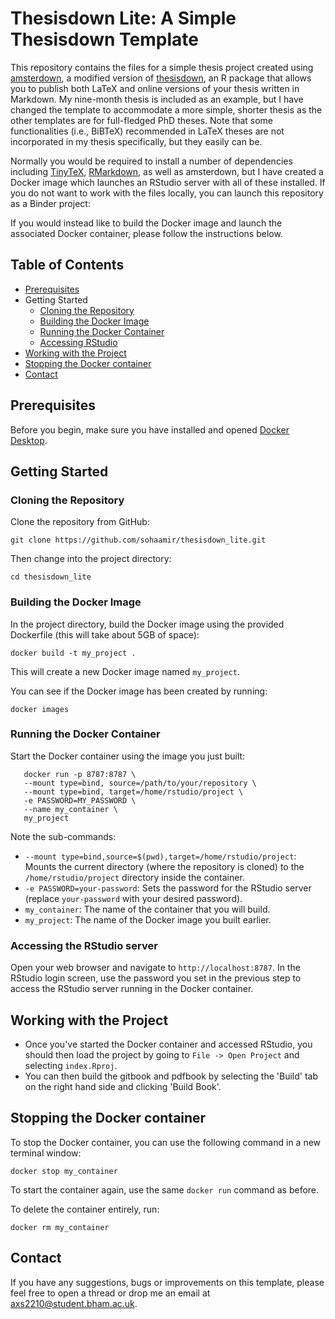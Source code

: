 # Thesisdown Lite: A Simple Thesisdown Template

This repository contains the files for a simple thesis project created using [amsterdown](https://lcreteig.github.io/amsterdown/), a modified version of [thesisdown](https://github.com/ismayc/thesisdown), an R package that allows you to publish both LaTeX and online versions of your thesis written in Markdown. My nine-month thesis is included as an example, but I have changed the template to accommodate a more simple, shorter thesis as the other templates are for full-fledged PhD theses. Note that some functionalities (i.e., BiBTeX) recommended in LaTeX theses are not incorporated in my thesis specifically, but they easily can be.

Normally you would be required to install a number of dependencies including [TinyTeX](https://yihui.org/tinytex/), [RMarkdown](https://rmarkdown.rstudio.com/), as well as amsterdown, but I have created a Docker image which launches an RStudio server with all of these installed. If you do not want to work with the files locally, you can launch this repository as a Binder project: 

If you would instead like to build the Docker image and launch the associated Docker container, please follow the instructions below.

## Table of Contents

- [Prerequisites](#prerequisites)
- Getting Started
  - [Cloning the Repository](#cloning-the-repository)
  - [Building the Docker Image](#building-the-docker-image)
  - [Running the Docker Container](#running-the-docker-container)
  - [Accessing RStudio](#accessing-rstudio)
- [Working with the Project](#working-with-the-project)
- [Stopping the Docker container](#stopping-the-docker-container)
- [Contact](#contact)

## Prerequisites

Before you begin, make sure you have installed and opened [Docker Desktop](https://www.docker.com/).

## Getting Started

### Cloning the Repository

Clone the repository from GitHub:

 ```
 git clone https://github.com/sohaamir/thesisdown_lite.git
 ```

Then change into the project directory:

```
cd thesisdown_lite
```

### Building the Docker Image

In the project directory, build the Docker image using the provided Dockerfile (this will take about 5GB of space):

```
docker build -t my_project .
```

This will create a new Docker image named `my_project`.

You can see if the Docker image has been created by running:

```
docker images
```

### Running the Docker Container

Start the Docker container using the image you just built:

```
   docker run -p 8787:8787 \
   --mount type=bind, source=/path/to/your/repository \
   --mount type=bind, target=/home/rstudio/project \
   -e PASSWORD=MY_PASSWORD \
   --name my_container \
   my_project   
```

Note the sub-commands:

   - `--mount type=bind,source=$(pwd),target=/home/rstudio/project`: Mounts the current directory (where the repository is cloned) to the `/home/rstudio/project` directory inside the container.
   - `-e PASSWORD=your-password`: Sets the password for the RStudio server (replace `your-password` with your desired password).
   - `my_container`: The name of the container that you will build.
   - `my_project`: The name of the Docker image you built earlier.

### Accessing the RStudio server

Open your web browser and navigate to `http://localhost:8787`. In the RStudio login screen, use the password you set in the previous step to access the RStudio server running in the Docker container.

## Working with the Project

- Once you've started the Docker container and accessed RStudio, you should then load the project by going to `File -> Open Project` and selecting `index.Rproj`. 
- You can then build the gitbook and pdfbook by selecting the 'Build' tab on the right hand side and clicking 'Build Book'.

## Stopping the Docker container

To stop the Docker container, you can use the following command in a new terminal window:

```
docker stop my_container
```

To start the container again, use the same `docker run` command as before.

To delete the container entirely, run:

```
docker rm my_container
```

## Contact 

If you have any suggestions, bugs or improvements on this template, please feel free to open a thread or drop me an email at [axs2210@student.bham.ac.uk](mailto:axs2210@student.bham.ac.uk).